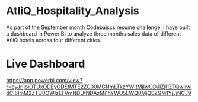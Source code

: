 # AtliQ_Hospitality_Analysis
As part of the September month Codebaiscs resume challenge, I have built a dashboard in Power BI to analyze three months sales data of different AtliQ hotels across four different cities.
# Live Dashboard
https://app.powerbi.com/view?r=eyJrIjoiOTUxODEyODEtMTE2ZC00MGNmLTkzYWItMjIwODJlZjI1ZTQwIiwidCI6ImM2ZTU0OWIzLTVmNDUtNDAzMi1hYWU5LWQ0MjQ0ZGM1YjJjNCJ9
